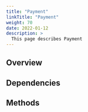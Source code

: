 ```yaml
---
title: "Payment"
linkTitle: "Payment"
weight: 70
date: 2022-01-12
description: >
  This page describes Payment
---
```



## Overview


## Dependencies


## Methods

